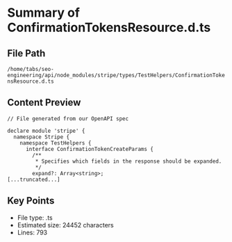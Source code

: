 # Summary of ConfirmationTokensResource.d.ts
  
## File Path
`/home/tabs/seo-engineering/api/node_modules/stripe/types/TestHelpers/ConfirmationTokensResource.d.ts`

## Content Preview
```
// File generated from our OpenAPI spec

declare module 'stripe' {
  namespace Stripe {
    namespace TestHelpers {
      interface ConfirmationTokenCreateParams {
        /**
         * Specifies which fields in the response should be expanded.
         */
        expand?: Array<string>;
[...truncated...]
```

## Key Points
- File type: .ts
- Estimated size: 24452 characters
- Lines: 793
